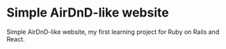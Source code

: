 # Simple AirDnD-like website
Simple AirDnD-like website, my first learning project for Ruby on Rails and React.
